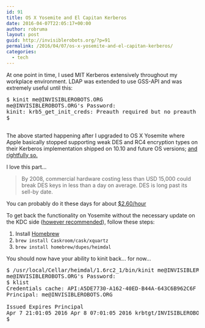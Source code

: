 ```yaml
---
id: 91
title: OS X Yosemite and El Capitan Kerberos
date: 2016-04-07T22:05:17+00:00
author: robruma
layout: post
guid: http://invisiblerobots.org/?p=91
permalink: /2016/04/07/os-x-yosemite-and-el-capitan-kerberos/
categories:
  - tech
---
```

At one point in time, I used MIT Kerberos extensively throughout my workplace environment. LDAP was extended to use GSS-API and was extremely useful until this:

<pre>$ kinit me@INVISIBLEROBOTS.ORG
me@INVISIBLEROBOTS.ORG's Password:
kinit: krb5_get_init_creds: Preauth required but no preauth options send by KDC
$

</pre>

The above started happening after I upgraded to OS X Yosemite where Apple basically stopped supporting weak DES and RC4 encryption types on their Kerberos implementation shipped on 10.10 and future OS versions; <a href="https://tools.ietf.org/id/draft-ietf-krb-wg-des-die-die-die-04.html" target="_blank">and rightfully so.</a>

I love this part&#8230;

> By 2008, commercial hardware costing less than USD 15,000 could break DES keys in less than a day on average. DES is long past its sell-by date.

You can probably do it these days for about <a href="http://aws.amazon.com/ec2/pricing/" target="_blank">$2.60/hour</a>

To get back the functionality on Yosemite without the necessary update on the KDC side (<a href="http://web.mit.edu/kerberos/krb5-1.12/doc/admin/conf_files/kdc_conf.html#encryption-types" target="_blank">however recommended</a>), follow these steps:

  1. Install <a href="http://brew.sh/" target="_blank">Homebrew</a>
  2. `brew install Caskroom/cask/xquartz`
  3. `brew install homebrew/dupes/heimdal`

You should now have your ability to kinit back&#8230; for now&#8230;

<pre>$ /usr/local/Cellar/heimdal/1.6rc2_1/bin/kinit me@INVISIBLEROBOTS.ORG
me@INVISIBLEROBOTS.ORG's Password:
$ klist
Credentials cache: API:A5DE7730-A162-40ED-B44A-643C6B962C6F
Principal: me@INVISIBLEROBOTS.ORG

Issued Expires Principal
Apr 7 21:01:05 2016 Apr 8 07:01:05 2016 krbtgt/INVISIBLEROBOTS.ORG@INVISIBLEROBOTS.ORG
$
</pre>
